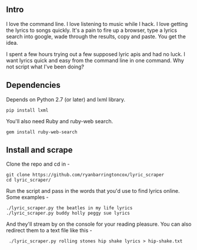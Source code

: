 ## Intro

I love the command line.  I love listening to music while I hack.  I love getting the lyrics to songs quickly.  It's a pain to fire up a browser, type a lyrics search into google, wade through the results, copy and paste.  You get the idea.

I spent a few hours trying out a few supposed lyric apis and had no luck.  I want lyrics quick and easy from the command line in one command.  Why not script what I've been doing?

## Dependencies

Depends on Python 2.7 (or later) and lxml library.

    pip install lxml

You'll also need Ruby and ruby-web search.

    gem install ruby-web-search

## Install and scrape 

Clone the repo and cd in -

    git clone https://github.com/ryanbarringtoncox/lyric_scraper
    cd lyric_scraper/

Run the script and pass in the words that you'd use to find lyrics online.  Some examples -

    ./lyric_scraper.py the beatles in my life lyrics
    ./lyric_scraper.py buddy holly peggy sue lyrics

And they'll stream by on the console for your reading pleasure.  You can also redirect them to a text file like this -

     ./lyric_scraper.py rolling stones hip shake lyrics > hip-shake.txt

